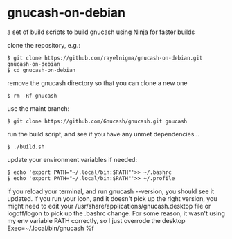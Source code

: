 # gnucash-on-debian
a set of build scripts to build gnucash using Ninja for faster builds

clone the repository, e.g.:
```
$ git clone https://github.com/rayelnigma/gnucash-on-debian.git gnucash-on-debian
$ cd gnucash-on-debian
```
remove the gnucash directory so that you can clone a new one
```
$ rm -Rf gnucash
```
use the maint branch:
```
$ git clone https://github.com/Gnucash/gnucash.git gnucash
```
run the build script, and see if you have any unmet dependencies...
```
$ ./build.sh
```
update your environment variables if needed:
```
$ echo 'export PATH="~/.local/bin:$PATH"'>> ~/.bashrc
$ echo 'export PATH="~/.local/bin:$PATH"'>> ~/.profile
```
if you reload your terminal, and run gnucash --version, you should see it updated.
if you run your icon, and it doesn't pick up the right version, you might need to edit your /usr/share/applications/gnucash.desktop file or logoff/logon to pick up the .bashrc change.
For some reason, it wasn't using my env variable PATH correctly, so I just overrode the desktop Exec=~/.local/bin/gnucash %f

